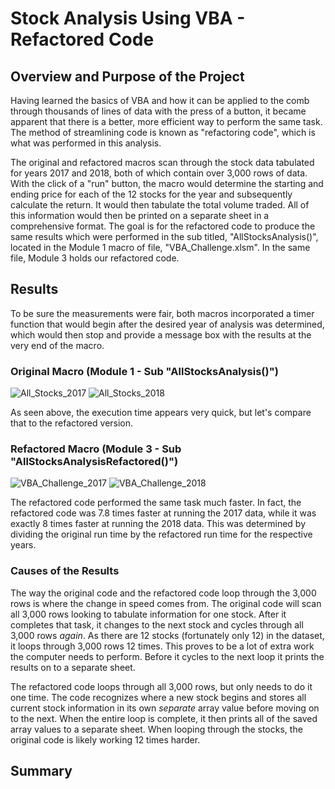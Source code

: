 # Stock Analysis Using VBA - Refactored Code
## Overview and Purpose of the Project
Having learned the basics of VBA and how it can be applied to the comb through thousands of lines of data with the press of a button, it became apparent that there is a better, more efficient way to perform the same task. The method of streamlining code is known as "refactoring code", which is what was performed in this analysis. 

The original and refactored macros scan through the stock data tabulated for years 2017 and 2018, both of which contain over 3,000 rows of data. With the click of a "run" button, the macro would determine the starting and ending price for each of the 12 stocks for the year and subsequently calculate the return. It would then tabulate the total volume traded. All of this information would then be printed on a separate sheet in a comprehensive format. The goal is for the refactored code to produce the same results which were performed in the sub titled, "AllStocksAnalysis()", located in the Module 1 macro of file, "VBA_Challenge.xlsm". In the same file, Module 3 holds our refactored code.
## Results
To be sure the measurements were fair, both macros incorporated a timer function that would begin after the desired year of analysis was determined, which would then stop and provide a message box with the results at the very end of the macro.
### Original Macro (Module 1 - Sub "AllStocksAnalysis()")
![All_Stocks_2017](https://user-images.githubusercontent.com/92493572/140650660-cec8bf3c-05c4-46ab-adb8-8bd77a1f404a.png)
![All_Stocks_2018](https://user-images.githubusercontent.com/92493572/140650665-2f5b053d-3536-44de-aaee-aec3f48688aa.png)

As seen above, the execution time appears very quick, but let's compare that to the refactored version.
### Refactored Macro (Module 3 - Sub "AllStocksAnalysisRefactored()")
![VBA_Challenge_2017](https://user-images.githubusercontent.com/92493572/140650847-2fcd4407-ac51-4be2-8be6-5b667c4328b6.png)
![VBA_Challenge_2018](https://user-images.githubusercontent.com/92493572/140650848-6dffbf49-7d00-48db-b3e6-29e9da4af943.png)

The refactored code performed the same task much faster. In fact, the refactored code was 7.8 times faster at running the 2017 data, while it was exactly 8 times faster at running the 2018 data. This was determined by dividing the original run time by the refactored run time for the respective years.
### Causes of the Results
The way the original code and the refactored code loop through the 3,000 rows is where the change in speed comes from. The original code will scan all 3,000 rows looking to tabulate information for one stock. After it completes that task, it changes to the next stock and cycles through all 3,000 rows *again*. As there are 12 stocks (fortunately only 12) in the dataset, it loops through 3,000 rows 12 times. This proves to be a lot of extra work the computer needs to perform. Before it cycles to the next loop it prints the results on to a separate sheet.

The refactored code loops through all 3,000 rows, but only needs to do it one time. The code recognizes where a new stock begins and stores all current stock information in its own *separate* array value before moving on to the next. When the entire loop is complete, it then prints all of the saved array values to a separate sheet. When looping through the stocks, the original code is likely working 12 times harder.
## Summary
